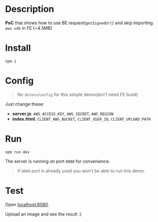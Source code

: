 # Description

**PoC** that shows how to use BE request(`getSignedUrl`) and skip importing `aws-sdk` in FE (~4.5MB)

# Install

```
npm i
```

# Config
> No `dotenv`/`config` for this simple demo(don't need FE build)

Just change these:

  * **server.js**:  `AWS_ACCESS_KEY`, `AWS_SECRET`, `AWS_REGION`
  * **index.html**: `CLIENT_AWS_BUCKET`, `CLIENT_USER_ID`, `CLIENT_UPLOAD_PATH`

# Run

```
npm run dev
```

The server is running on port `8080` for convenience.
> If `8080` port is already used you won't be able to run this demo.

# Test

Open [localhost:8080](http://localhost:8080).

Upload an image and see the result :)